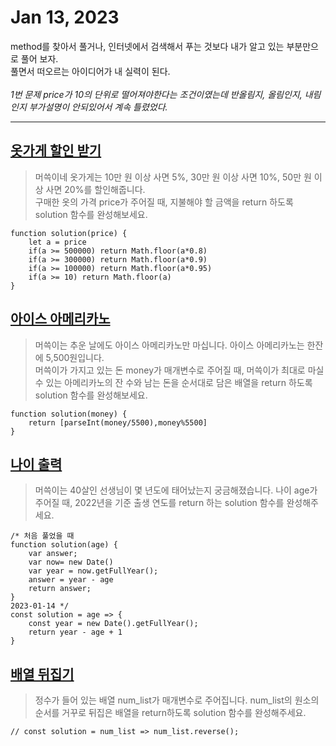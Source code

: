 # Jan 13, 2023 

method를 찾아서 풀거나, 인터넷에서 검색해서 푸는 것보다 내가 알고 있는 부분만으로 풀어 보자.<br>풀면서 떠오르는 아이디어가 내 실력이 된다.<br><br>
*1번 문제 price가 10의 단위로 떨어져야한다는 조건이였는데 반올림지, 올림인지, 내림인지 부가설명이 안되있어서 계속 틀렸었다.*
    
* * *

## [옷가게 할인 받기](https://school.programmers.co.kr/learn/courses/30/lessons/120818)
>머쓱이네 옷가게는 10만 원 이상 사면 5%, 30만 원 이상 사면 10%, 50만 원 이상 사면 20%를 할인해줍니다.<br>
구매한 옷의 가격 price가 주어질 때, 지불해야 할 금액을 return 하도록 solution 함수를 완성해보세요.

    function solution(price) {
        let a = price
        if(a >= 500000) return Math.floor(a*0.8) 
        if(a >= 300000) return Math.floor(a*0.9)
        if(a >= 100000) return Math.floor(a*0.95)
        if(a >= 10) return Math.floor(a)
    }
## [아이스 아메리카노](https://school.programmers.co.kr/learn/courses/30/lessons/120819)
>머쓱이는 추운 날에도 아이스 아메리카노만 마십니다. 아이스 아메리카노는 한잔에 5,500원입니다.<br>
머쓱이가 가지고 있는 돈 money가 매개변수로 주어질 때, 머쓱이가 최대로 마실 수 있는 아메리카노의 잔 수와 남는 돈을 순서대로 담은 배열을 return 하도록 solution 함수를 완성해보세요.

    function solution(money) {
        return [parseInt(money/5500),money%5500]
    }
## [나이 출력](https://school.programmers.co.kr/learn/courses/30/lessons/120820)
>머쓱이는 40살인 선생님이 몇 년도에 태어났는지 궁금해졌습니다. 나이 age가 주어질 때, 2022년을 기준 출생 연도를 return 하는 solution 함수를 완성해주세요.

    /* 처음 풀었을 때
    function solution(age) {
        var answer;
        var now= new Date()
        var year = now.getFullYear();
        answer = year - age
        return answer;
    }
    2023-01-14 */
    const solution = age => {
        const year = new Date().getFullYear();
        return year - age + 1
    }
## [배열 뒤집기](https://school.programmers.co.kr/learn/courses/30/lessons/120821)
>정수가 들어 있는 배열 num_list가 매개변수로 주어집니다. num_list의 원소의 순서를 거꾸로 뒤집은 배열을 return하도록 solution 함수를 완성해주세요.

    // const solution = num_list => num_list.reverse();